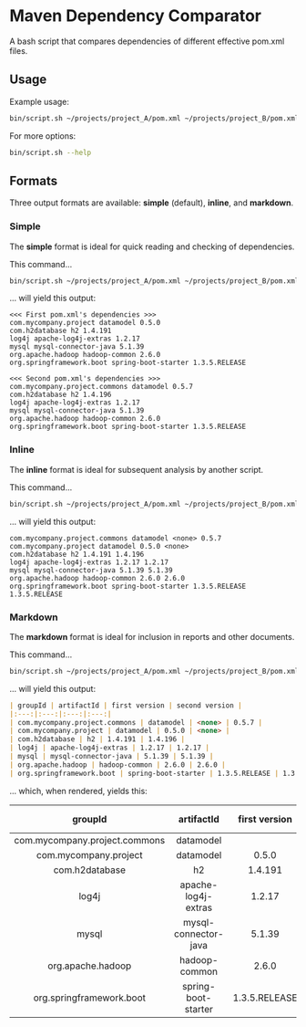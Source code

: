 # Maven Dependency Comparator

A bash script that compares dependencies of different effective pom.xml files.

## Usage

Example usage:

```bash
bin/script.sh ~/projects/project_A/pom.xml ~/projects/project_B/pom.xml
```

For more options:

```bash
bin/script.sh --help
```

## Formats

Three output formats are available: **simple** (default), **inline**, and **markdown**.

### Simple

The **simple** format is ideal for quick reading and checking of dependencies.

This command...

```bash
bin/script.sh ~/projects/project_A/pom.xml ~/projects/project_B/pom.xml --format simple
```

... will yield this output:

```
<<< First pom.xml's dependencies >>>
com.mycompany.project datamodel 0.5.0
com.h2database h2 1.4.191
log4j apache-log4j-extras 1.2.17
mysql mysql-connector-java 5.1.39
org.apache.hadoop hadoop-common 2.6.0
org.springframework.boot spring-boot-starter 1.3.5.RELEASE

<<< Second pom.xml's dependencies >>>
com.mycompany.project.commons datamodel 0.5.7
com.h2database h2 1.4.196
log4j apache-log4j-extras 1.2.17
mysql mysql-connector-java 5.1.39
org.apache.hadoop hadoop-common 2.6.0
org.springframework.boot spring-boot-starter 1.3.5.RELEASE
```

### Inline

The **inline** format is ideal for subsequent analysis by another script.

This command...

```bash
bin/script.sh ~/projects/project_A/pom.xml ~/projects/project_B/pom.xml --format inline
```

... will yield this output:

```
com.mycompany.project.commons datamodel <none> 0.5.7
com.mycompany.project datamodel 0.5.0 <none>
com.h2database h2 1.4.191 1.4.196
log4j apache-log4j-extras 1.2.17 1.2.17
mysql mysql-connector-java 5.1.39 5.1.39
org.apache.hadoop hadoop-common 2.6.0 2.6.0
org.springframework.boot spring-boot-starter 1.3.5.RELEASE 1.3.5.RELEASE
```

### Markdown

The **markdown** format is ideal for inclusion in reports and other documents.

This command...

```bash
bin/script.sh ~/projects/project_A/pom.xml ~/projects/project_B/pom.xml --format markdown
```

... will yield this output:

```markdown
| groupId | artifactId | first version | second version |
|:---:|:---:|:---:|:---:|
| com.mycompany.project.commons | datamodel | <none> | 0.5.7 |
| com.mycompany.project | datamodel | 0.5.0 | <none> |
| com.h2database | h2 | 1.4.191 | 1.4.196 |
| log4j | apache-log4j-extras | 1.2.17 | 1.2.17 |
| mysql | mysql-connector-java | 5.1.39 | 5.1.39 |
| org.apache.hadoop | hadoop-common | 2.6.0 | 2.6.0 |
| org.springframework.boot | spring-boot-starter | 1.3.5.RELEASE | 1.3.5.RELEASE |
```

... which, when rendered, yields this:

| groupId | artifactId | first version | second version |
|:---:|:---:|:---:|:---:|
| com.mycompany.project.commons | datamodel | <none> | 0.5.7 |
| com.mycompany.project | datamodel | 0.5.0 | <none> |
| com.h2database | h2 | 1.4.191 | 1.4.196 |
| log4j | apache-log4j-extras | 1.2.17 | 1.2.17 |
| mysql | mysql-connector-java | 5.1.39 | 5.1.39 |
| org.apache.hadoop | hadoop-common | 2.6.0 | 2.6.0 |
| org.springframework.boot | spring-boot-starter | 1.3.5.RELEASE | 1.3.5.RELEASE |

